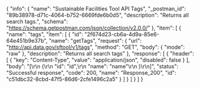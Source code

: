 {
  "info": {
    "name": "Sustainable Facilities Tool API Tags",
    "_postman_id": "89b38978-d71c-4064-b752-6669fde6b0d5",
    "description": "Returns all search tags.",
    "schema": "https://schema.getpostman.com/json/collection/v2.0.0/"
  },
  "item": [
    {
      "name": "tags",
      "item": [
        {
          "id": "2f674d23-cb6a-4d9a-85e6-64e451b9e37b",
          "name": "getTags",
          "request": {
            "url": "http://api.data.gov/sftool/v1/tags",
            "method": "GET",
            "body": {
              "mode": "raw"
            },
            "description": "Returns all search tags"
          },
          "response": [
            {
              "header": [
                {
                  "key": "Content-Type",
                  "value": "application/json",
                  "disabled": false
                }
              ],
              "body": "[\r\n  {\r\n    \"id\": \"id\",\r\n    \"name\": \"name\"\r\n  }\r\n]",
              "status": "Successful response",
              "code": 200,
              "name": "Response_200",
              "id": "c51dbc32-8cbd-47f5-86d6-2cfe1496c2a5"
            }
          ]
        }
      ]
    }
  ]
}